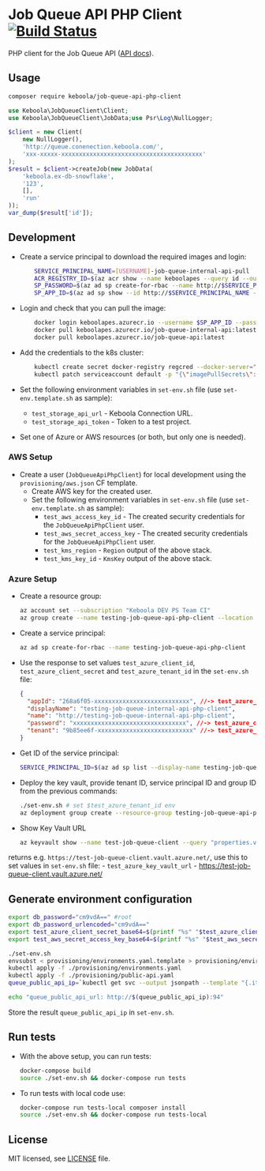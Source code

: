 # Job Queue API PHP Client [![Build Status](https://dev.azure.com/keboola-dev/job-queue-api-php-client/_apis/build/status/keboola.job-queue-api-php-client?branchName=main)](https://dev.azure.com/keboola-dev/job-queue-api-php-client/_build/latest?definitionId=66&branchName=main)

PHP client for the Job Queue API ([API docs](https://app.swaggerhub.com/apis-docs/keboola/job-queue-api/1.0.0)).

## Usage
```bash
composer require keboola/job-queue-api-php-client
```

```php
use Keboola\JobQueueClient\Client;
use Keboola\JobQueueClient\JobData;use Psr\Log\NullLogger;

$client = new Client(
    new NullLogger(),
    'http://queue.conenection.keboola.com/',
    'xxx-xxxxx-xxxxxxxxxxxxxxxxxxxxxxxxxxxxxxxxxxxxxxxx'
);
$result = $client->createJob(new JobData(
    'keboola.ex-db-snowflake',
    '123',
    [],
    'run'
));
var_dump($result['id']);
```

## Development
- Create a service principal to download the required images and login:

    ```bash
        SERVICE_PRINCIPAL_NAME=[USERNAME]-job-queue-internal-api-pull
        ACR_REGISTRY_ID=$(az acr show --name keboolapes --query id --output tsv --subscription c5182964-8dca-42c8-a77a-fa2a3c6946ea)
        SP_PASSWORD=$(az ad sp create-for-rbac --name http://$SERVICE_PRINCIPAL_NAME --scopes $ACR_REGISTRY_ID --role acrpull --query password --output tsv)
        SP_APP_ID=$(az ad sp show --id http://$SERVICE_PRINCIPAL_NAME --query appId --output tsv)    
    ```

- Login and check that you can pull the image:

    ```bash
        docker login keboolapes.azurecr.io --username $SP_APP_ID --password $SP_PASSWORD
        docker pull keboolapes.azurecr.io/job-queue-internal-api:latest
        docker pull keboolapes.azurecr.io/job-queue-api:latest
    ```

- Add the credentials to the k8s cluster:

    ```bash
        kubectl create secret docker-registry regcred --docker-server="https://keboolapes.azurecr.io" --docker-username="$SP_APP_ID" --docker-password="$SP_PASSWORD" --namespace dev-job-queue-api-php-client
        kubectl patch serviceaccount default -p "{\"imagePullSecrets\":[{\"name\":\"regcred\"}]}" --namespace dev-job-queue-api-php-client
    ```

- Set the following environment variables in `set-env.sh` file (use `set-env.template.sh` as sample):
    - `test_storage_api_url` - Keboola Connection URL.
    - `test_storage_api_token` - Token to a test project.

- Set one of Azure or AWS resources (or both, but only one is needed).  

### AWS Setup
- Create a user (`JobQueueApiPhpClient`) for local development using the `provisioning/aws.json` CF template. 
    - Create AWS key for the created user. 
    - Set the following environment variables in `set-env.sh` file (use `set-env.template.sh` as sample):
        - `test_aws_access_key_id` - The created security credentials for the `JobQueueApiPhpClient` user.
        - `test_aws_secret_access_key` - The created security credentials for the `JobQueueApiPhpClient` user.
        - `test_kms_region` - `Region` output of the above stack.
        - `test_kms_key_id` - `KmsKey` output of the above stack.

### Azure Setup

- Create a resource group:
    ```bash
    az account set --subscription "Keboola DEV PS Team CI"
    az group create --name testing-job-queue-api-php-client --location "East US"
    ```

- Create a service principal:
    ```bash
    az ad sp create-for-rbac --name testing-job-queue-api-php-client
    ```

- Use the response to set values `test_azure_client_id`, `test_azure_client_secret` and `test_azure_tenant_id` in the `set-env.sh` file:
    ```json 
    {
      "appId": "268a6f05-xxxxxxxxxxxxxxxxxxxxxxxxxxx", //-> test_azure_client_id
      "displayName": "testing-job-queue-internal-api-php-client",
      "name": "http://testing-job-queue-internal-api-php-client",
      "password": "xxxxxxxxxxxxxxxxxxxxxxxxxxxxxxxx", //-> test_azure_client_secret
      "tenant": "9b85ee6f-xxxxxxxxxxxxxxxxxxxxxxxxxxx" //-> test_azure_tenant_id
    }
    ```

- Get ID of the service principal:
    ```bash
    SERVICE_PRINCIPAL_ID=$(az ad sp list --display-name testing-job-queue-api-php-client --query "[0].objectId" --output tsv)
    ```
 
- Deploy the key vault, provide tenant ID, service principal ID and group ID from the previous commands:
    ```bash
    ./set-env.sh # set $test_azure_tenant_id env
    az deployment group create --resource-group testing-job-queue-api-php-client --template-file provisioning/azure.json --parameters vault_name=test-job-queue-client tenant_id=$test_azure_tenant_id service_principal_object_id=$SERVICE_PRINCIPAL_ID
    ```
  
- Show Key Vault URL
    ```bash
    az keyvault show --name test-job-queue-client --query "properties.vaultUri" --output tsv
    ```

returns e.g. `https://test-job-queue-client.vault.azure.net/`, use this to set values in `set-env.sh` file:
    - `test_azure_key_vault_url` - https://test-job-queue-client.vault.azure.net/

## Generate environment configuration

```bash
export db_password="cm9vdA==" #root
export db_password_urlencoded="cm9vdA=="
export test_azure_client_secret_base64=$(printf "%s" "$test_azure_client_secret"| base64 --wrap=0)
export test_aws_secret_access_key_base64=$(printf "%s" "$test_aws_secret_access_key"| base64 --wrap=0)

./set-env.sh
envsubst < provisioning/environments.yaml.template > provisioning/environments.yaml
kubectl apply -f ./provisioning/environments.yaml
kubectl apply -f ./provisioning/public-api.yaml
queue_public_api_ip=`kubectl get svc --output jsonpath --template "{.items[?(@.metadata.name==\"dev-job-queue-api-service\")].status.loadBalancer.ingress[].ip}" --namespace=dev-job-queue-api-php-client`

echo "queue_public_api_url: http://$(queue_public_api_ip):94"
```

Store the result `queue_public_api_ip` in `set-env.sh`.


## Run tests
- With the above setup, you can run tests:

    ```bash
    docker-compose build
    source ./set-env.sh && docker-compose run tests
    ```

- To run tests with local code use:

    ```bash
    docker-compose run tests-local composer install
    source ./set-env.sh && docker-compose run tests-local
    ```

## License

MIT licensed, see [LICENSE](./LICENSE) file.
